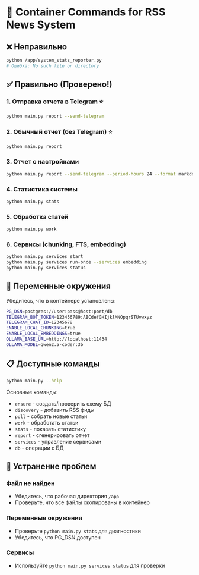 # 🐳 Container Commands for RSS News System

## ❌ Неправильно
```bash
python /app/system_stats_reporter.py
# Ошибка: No such file or directory
```

## ✅ Правильно (Проверено!)

### 1. Отправка отчета в Telegram ⭐
```bash
python main.py report --send-telegram
```

### 2. Обычный отчет (без Telegram) ⭐
```bash
python main.py report
```

### 3. Отчет с настройками
```bash
python main.py report --send-telegram --period-hours 24 --format markdown
```

### 4. Статистика системы
```bash
python main.py stats
```

### 5. Обработка статей
```bash
python main.py work
```

### 6. Сервисы (chunking, FTS, embedding)
```bash
python main.py services start
python main.py services run-once --services embedding
python main.py services status
```

## 🔧 Переменные окружения

Убедитесь, что в контейнере установлены:

```bash
PG_DSN=postgres://user:pass@host:port/db
TELEGRAM_BOT_TOKEN=123456789:ABCdefGHIjklMNOpqrSTUvwxyz
TELEGRAM_CHAT_ID=12345678
ENABLE_LOCAL_CHUNKING=true
ENABLE_LOCAL_EMBEDDINGS=true
OLLAMA_BASE_URL=http://localhost:11434
OLLAMA_MODEL=qwen2.5-coder:3b
```

## 📋 Доступные команды

```bash
python main.py --help
```

Основные команды:
- `ensure` - создать/проверить схему БД
- `discovery` - добавить RSS фиды
- `poll` - собрать новые статьи
- `work` - обработать статьи
- `stats` - показать статистику
- `report` - сгенерировать отчет
- `services` - управление сервисами
- `db` - операции с БД

## 🐛 Устранение проблем

### Файл не найден
- Убедитесь, что рабочая директория `/app`
- Проверьте, что все файлы скопированы в контейнер

### Переменные окружения
- Проверьте `python main.py stats` для диагностики
- Убедитесь, что PG_DSN доступен

### Сервисы
- Используйте `python main.py services status` для проверки